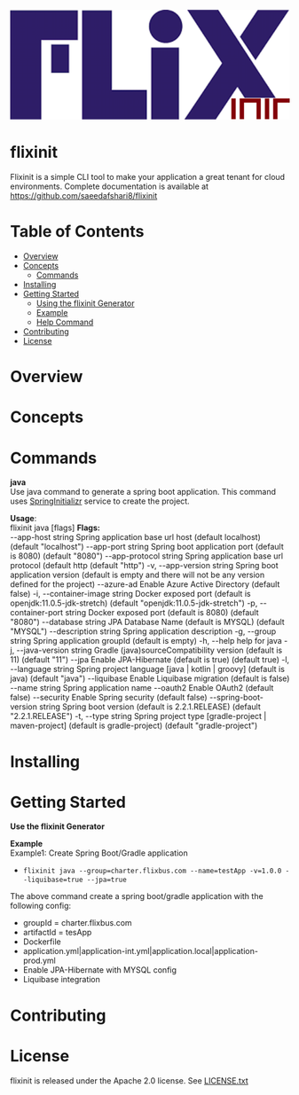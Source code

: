 ![flixinit](logo.png)
# flixinit

Flixinit is a simple CLI tool to make your application a great tenant for cloud environments.
Complete documentation is available at https://github.com/saeedafshari8/flixinit

# Table of Contents

- [Overview](#overview)
- [Concepts](#concepts)
  * [Commands](#commands)
- [Installing](#installing)
- [Getting Started](#getting-started)
  * [Using the flixinit Generator](#using-the-flixinit-generator)
  * [Example](#example)
  * [Help Command](#help-command)
- [Contributing](#contributing)
- [License](#license)

# Overview
# Concepts
# Commands
**java**<br/>
Use java command to generate a spring boot application. This command uses [SpringInitializr](https://start.spring.io/) service
to create the project.<br/>

**Usage**:<br/>
     flixinit java [flags]
**Flags:**<br/>
         --app-host string              Spring application base url host (default localhost) (default "localhost")
         --app-port string              Spring boot application port (default is 8080) (default "8080")
         --app-protocol string          Spring application base url protocol (default http (default "http")
     -v, --app-version string           Spring boot application version (default is empty and there will not be any version defined for the project)
         --azure-ad                     Enable Azure Active Directory (default false)
     -i, --container-image string       Docker exposed port (default is openjdk:11.0.5-jdk-stretch) (default "openjdk:11.0.5-jdk-stretch")
     -p, --container-port string        Docker exposed port (default is 8080) (default "8080")
         --database string              JPA Database Name (default is MYSQL) (default "MYSQL")
         --description string           Spring application description
     -g, --group string                 Spring application groupId (default is empty)
     -h, --help                         help for java
     -j, --java-version string          Gradle (java)sourceCompatibility version (default is 11) (default "11")
         --jpa                          Enable JPA-Hibernate (default is true) (default true)
     -l, --language string              Spring project language [java | kotlin | groovy] (default is java) (default "java")
         --liquibase                    Enable Liquibase migration (default is false)
         --name string                  Spring application name
         --oauth2                       Enable OAuth2 (default false)
         --security                     Enable Spring security (default false)
         --spring-boot-version string   Spring boot version (default is 2.2.1.RELEASE) (default "2.2.1.RELEASE")
     -t, --type string                  Spring project type [gradle-project | maven-project] (default is gradle-project) (default "gradle-project")


# Installing
# Getting Started
**Use the flixinit Generator**<br/>

**Example**<br/>
Example1: Create Spring Boot/Gradle application 
*     flixinit java --group=charter.flixbus.com --name=testApp -v=1.0.0 --liquibase=true --jpa=true

The above command create a spring boot/gradle application with the following config:
* groupId = charter.flixbus.com
* artifactId = tesApp
* Dockerfile
* application.yml|application-int.yml|application.local|application-prod.yml
* Enable JPA-Hibernate with MYSQL config
* Liquibase integration

# Contributing
# License

flixinit is released under the Apache 2.0 license. See [LICENSE.txt](https://github.com/saeedafshari8/flixinit/blob/master/LICENSE.txt)